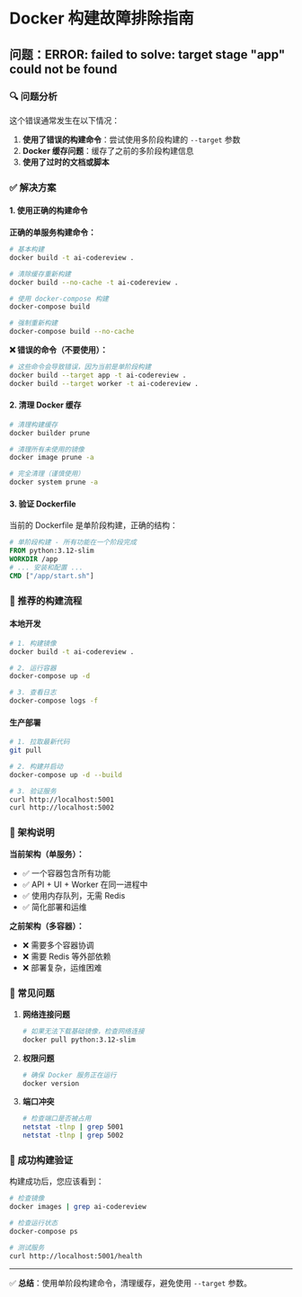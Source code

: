 # Docker 构建故障排除指南

## 问题：ERROR: failed to solve: target stage "app" could not be found

### 🔍 问题分析

这个错误通常发生在以下情况：

1. **使用了错误的构建命令**：尝试使用多阶段构建的 `--target` 参数
2. **Docker 缓存问题**：缓存了之前的多阶段构建信息
3. **使用了过时的文档或脚本**

### ✅ 解决方案

#### 1. 使用正确的构建命令

**正确的单服务构建命令：**
```bash
# 基本构建
docker build -t ai-codereview .

# 清除缓存重新构建
docker build --no-cache -t ai-codereview .

# 使用 docker-compose 构建
docker-compose build

# 强制重新构建
docker-compose build --no-cache
```

**❌ 错误的命令（不要使用）：**
```bash
# 这些命令会导致错误，因为当前是单阶段构建
docker build --target app -t ai-codereview .
docker build --target worker -t ai-codereview .
```

#### 2. 清理 Docker 缓存

```bash
# 清理构建缓存
docker builder prune

# 清理所有未使用的镜像
docker image prune -a

# 完全清理（谨慎使用）
docker system prune -a
```

#### 3. 验证 Dockerfile

当前的 Dockerfile 是单阶段构建，正确的结构：

```dockerfile
# 单阶段构建 - 所有功能在一个阶段完成
FROM python:3.12-slim
WORKDIR /app
# ... 安装和配置 ...
CMD ["/app/start.sh"]
```

### 🚀 推荐的构建流程

#### 本地开发
```bash
# 1. 构建镜像
docker build -t ai-codereview .

# 2. 运行容器
docker-compose up -d

# 3. 查看日志
docker-compose logs -f
```

#### 生产部署
```bash
# 1. 拉取最新代码
git pull

# 2. 构建并启动
docker-compose up -d --build

# 3. 验证服务
curl http://localhost:5001
curl http://localhost:5002
```

### 🔧 架构说明

**当前架构（单服务）：**
- ✅ 一个容器包含所有功能
- ✅ API + UI + Worker 在同一进程中
- ✅ 使用内存队列，无需 Redis
- ✅ 简化部署和运维

**之前架构（多容器）：**
- ❌ 需要多个容器协调
- ❌ 需要 Redis 等外部依赖
- ❌ 部署复杂，运维困难

### 📝 常见问题

1. **网络连接问题**
   ```bash
   # 如果无法下载基础镜像，检查网络连接
   docker pull python:3.12-slim
   ```

2. **权限问题**
   ```bash
   # 确保 Docker 服务正在运行
   docker version
   ```

3. **端口冲突**
   ```bash
   # 检查端口是否被占用
   netstat -tlnp | grep 5001
   netstat -tlnp | grep 5002
   ```

### 🎯 成功构建验证

构建成功后，您应该看到：
```bash
# 检查镜像
docker images | grep ai-codereview

# 检查运行状态
docker-compose ps

# 测试服务
curl http://localhost:5001/health
```

---
✅ **总结**：使用单阶段构建命令，清理缓存，避免使用 `--target` 参数。
